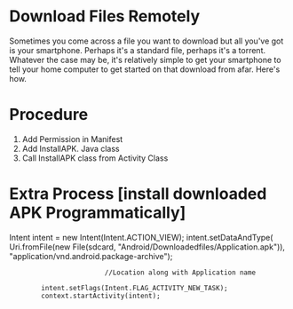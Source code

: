 # Download Files Remotely



Sometimes you come across a file you want to download but all you've got is your smartphone. Perhaps it's a standard file, perhaps it's a torrent. Whatever the case may be, it's relatively simple to get your smartphone to tell your home computer to get started on that download from afar. Here's how.



# Procedure


1. Add Permission in Manifest
2. Add InstallAPK. Java class
3. Call InstallAPK class from Activity Class



# Extra Process [install downloaded APK Programmatically]

Intent intent = new Intent(Intent.ACTION_VIEW);
			intent.setDataAndType(
					Uri.fromFile(new File(sdcard,
							"Android/Downloadedfiles/Application.apk")),
							"application/vnd.android.package-archive");
							
							//Location along with Application name

			intent.setFlags(Intent.FLAG_ACTIVITY_NEW_TASK);
			context.startActivity(intent);
